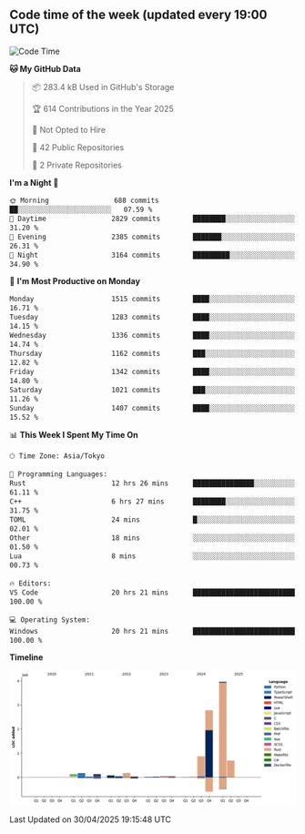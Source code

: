 ## Code time of the week (updated every 19:00 UTC)

<!--START_SECTION:waka-->
![Code Time](http://img.shields.io/badge/Code%20Time-4%2C792%20hrs%203%20mins-blue)

**🐱 My GitHub Data** 

> 📦 283.4 kB Used in GitHub's Storage 
 > 
> 🏆 614 Contributions in the Year 2025
 > 
> 🚫 Not Opted to Hire
 > 
> 📜 42 Public Repositories 
 > 
> 🔑 2 Private Repositories 
 > 
**I'm a Night 🦉** 

```text
🌞 Morning                688 commits         ██░░░░░░░░░░░░░░░░░░░░░░░   07.59 % 
🌆 Daytime                2829 commits        ████████░░░░░░░░░░░░░░░░░   31.20 % 
🌃 Evening                2385 commits        ███████░░░░░░░░░░░░░░░░░░   26.31 % 
🌙 Night                  3164 commits        █████████░░░░░░░░░░░░░░░░   34.90 % 
```
📅 **I'm Most Productive on Monday** 

```text
Monday                   1515 commits        ████░░░░░░░░░░░░░░░░░░░░░   16.71 % 
Tuesday                  1283 commits        ████░░░░░░░░░░░░░░░░░░░░░   14.15 % 
Wednesday                1336 commits        ████░░░░░░░░░░░░░░░░░░░░░   14.74 % 
Thursday                 1162 commits        ███░░░░░░░░░░░░░░░░░░░░░░   12.82 % 
Friday                   1342 commits        ████░░░░░░░░░░░░░░░░░░░░░   14.80 % 
Saturday                 1021 commits        ███░░░░░░░░░░░░░░░░░░░░░░   11.26 % 
Sunday                   1407 commits        ████░░░░░░░░░░░░░░░░░░░░░   15.52 % 
```


📊 **This Week I Spent My Time On** 

```text
🕑︎ Time Zone: Asia/Tokyo

💬 Programming Languages: 
Rust                     12 hrs 26 mins      ███████████████░░░░░░░░░░   61.11 % 
C++                      6 hrs 27 mins       ████████░░░░░░░░░░░░░░░░░   31.75 % 
TOML                     24 mins             █░░░░░░░░░░░░░░░░░░░░░░░░   02.01 % 
Other                    18 mins             ░░░░░░░░░░░░░░░░░░░░░░░░░   01.50 % 
Lua                      8 mins              ░░░░░░░░░░░░░░░░░░░░░░░░░   00.73 % 

🔥 Editors: 
VS Code                  20 hrs 21 mins      █████████████████████████   100.00 % 

💻 Operating System: 
Windows                  20 hrs 21 mins      █████████████████████████   100.00 % 
```

**Timeline**

![Lines of Code chart](https://raw.githubusercontent.com/SARDONYX-sard/SARDONYX-sard/main/assets/bar_graph.png)


 Last Updated on 30/04/2025 19:15:48 UTC
<!--END_SECTION:waka-->